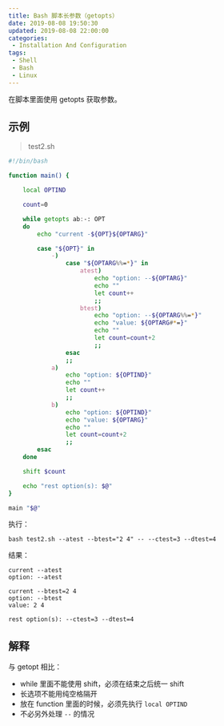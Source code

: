 ```yaml
---
title: Bash 脚本长参数（getopts）
date: 2019-08-08 19:50:30
updated: 2019-08-08 22:00:00
categories:
 - Installation And Configuration
tags:
 - Shell
 - Bash
 - Linux
---
```


在脚本里面使用 getopts 获取参数。

## 示例

> test2.sh

```bash
#!/bin/bash

function main() {

    local OPTIND

    count=0

    while getopts ab:-: OPT
    do
        echo "current -${OPT}${OPTARG}"

        case "${OPT}" in 
            -)
                case "${OPTARG%%=*}" in
                    atest)
                        echo "option: --${OPTARG}"
                        echo ""
                        let count++
                        ;; 
                    btest)
                        echo "option: --${OPTARG%%=*}"
                        echo "value: ${OPTARG#*=}"
                        echo ""
                        let count=count+2
                        ;;
                esac
                ;; 
            a)
                echo "option: ${OPTIND}"
                echo ""
                let count++
                ;; 
            b)
                echo "option: ${OPTIND}"
                echo "value: ${OPTARG}"
                echo ""
                let count=count+2
                ;; 
        esac
    done

    shift $count

    echo "rest option(s): $@"
}

main "$@"
```

<!-- more -->

执行：  

`bash test2.sh --atest --btest="2 4" -- --ctest=3 --dtest=4`

结果：  

```
current --atest
option: --atest

current --btest=2 4
option: --btest
value: 2 4

rest option(s): --ctest=3 --dtest=4
```

## 解释

与 getopt 相比：  

- while 里面不能使用 shift，必须在结束之后统一 shift
- 长选项不能用纯空格隔开
- 放在 function 里面的时候，必须先执行 `local OPTIND`
- 不必另外处理 `--` 的情况

